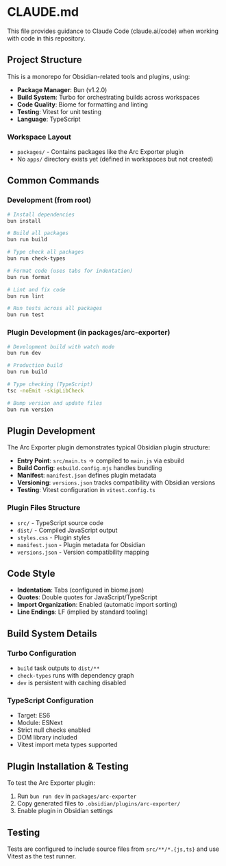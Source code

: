 # CLAUDE.md

This file provides guidance to Claude Code (claude.ai/code) when working with code in this repository.

## Project Structure

This is a monorepo for Obsidian-related tools and plugins, using:

- **Package Manager**: Bun (v1.2.0)
- **Build System**: Turbo for orchestrating builds across workspaces
- **Code Quality**: Biome for formatting and linting
- **Testing**: Vitest for unit testing
- **Language**: TypeScript

### Workspace Layout

- `packages/` - Contains packages like the Arc Exporter plugin
- No `apps/` directory exists yet (defined in workspaces but not created)

## Common Commands

### Development (from root)
```bash
# Install dependencies
bun install

# Build all packages
bun run build

# Type check all packages
bun run check-types

# Format code (uses tabs for indentation)
bun run format

# Lint and fix code
bun run lint

# Run tests across all packages
bun run test
```

### Plugin Development (in packages/arc-exporter)
```bash
# Development build with watch mode
bun run dev

# Production build
bun run build

# Type checking (TypeScript)
tsc -noEmit -skipLibCheck

# Bump version and update files
bun run version
```

## Plugin Development

The Arc Exporter plugin demonstrates typical Obsidian plugin structure:

- **Entry Point**: `src/main.ts` → compiled to `main.js` via esbuild
- **Build Config**: `esbuild.config.mjs` handles bundling
- **Manifest**: `manifest.json` defines plugin metadata
- **Versioning**: `versions.json` tracks compatibility with Obsidian versions
- **Testing**: Vitest configuration in `vitest.config.ts`

### Plugin Files Structure
- `src/` - TypeScript source code
- `dist/` - Compiled JavaScript output
- `styles.css` - Plugin styles
- `manifest.json` - Plugin metadata for Obsidian
- `versions.json` - Version compatibility mapping

## Code Style

- **Indentation**: Tabs (configured in biome.json)
- **Quotes**: Double quotes for JavaScript/TypeScript
- **Import Organization**: Enabled (automatic import sorting)
- **Line Endings**: LF (implied by standard tooling)

## Build System Details

### Turbo Configuration
- `build` task outputs to `dist/**`
- `check-types` runs with dependency graph
- `dev` is persistent with caching disabled

### TypeScript Configuration
- Target: ES6
- Module: ESNext
- Strict null checks enabled
- DOM library included
- Vitest import meta types supported

## Plugin Installation & Testing

To test the Arc Exporter plugin:
1. Run `bun run dev` in `packages/arc-exporter`
2. Copy generated files to `.obsidian/plugins/arc-exporter/`
3. Enable plugin in Obsidian settings

## Testing

Tests are configured to include source files from `src/**/*.{js,ts}` and use Vitest as the test runner.